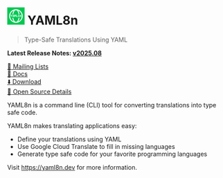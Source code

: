 # <img alt=logo src=yaml8n.png width=40px> YAML8n

> Type-Safe Translations Using YAML

**Latest Release Notes: [v2025.08](https://yaml8n.dev/blog/whats-new-202508/)**

[:speech_balloon: Mailing Lists](https://yaml8n.dev/docs/references/mailing-lists/)\
[:book: Docs](https://yaml8n.dev/docs/)\
[:arrow_down: Download](https://yaml8n.dev/docs/guides/install-yaml8n/)\
[:eyes: Open Source Details](https://candid.dev/open-source)

YAML8n is a command line (CLI) tool for converting translations into type safe code.

YAML8n makes translating applications easy:

- Define your translations using YAML
- Use Google Cloud Translate to fill in missing languages
- Generate type safe code for your favorite programming languages

Visit https://yaml8n.dev for more information.
